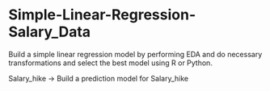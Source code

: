 # Simple-Linear-Regression-Salary_Data

Build a simple linear regression model by performing EDA and do necessary transformations and select the best model using R or Python.

Salary_hike -> Build a prediction model for Salary_hike

